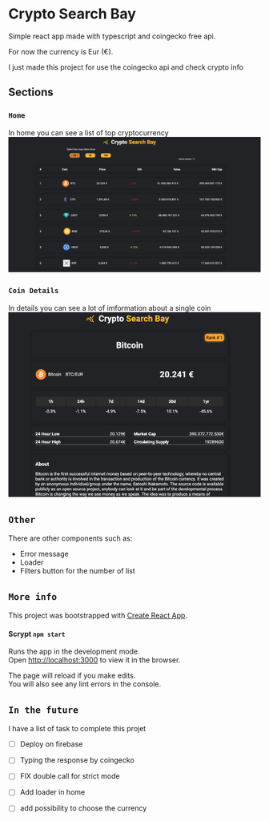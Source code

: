 # Crypto Search Bay
Simple react app made with typescript and coingecko free api.

For now the currency is Eur (€).

I just made this project for use the coingecko api and check crypto info

## Sections
###  `Home`
In home you can see a list of top cryptocurrency
![Alt text](./public/img/home.png "Optional title")

###  `Coin Details`
In details you can see a lot of imformation about a single coin
![Alt text](./public/img/details.png "Optional title")

## `Other`
There are other components such as:
 - Error message
 - Loader
 - Filters button for the number of list


## `More info`
This project was bootstrapped with [Create React App](https://github.com/facebook/create-react-app).

#### Scrypt `npm start`

Runs the app in the development mode.\
Open [http://localhost:3000](http://localhost:3000) to view it in the browser.

The page will reload if you make edits.\
You will also see any lint errors in the console.

## `In the future`
I have a list of task to complete this projet 

 - [ ] Deploy on firebase
 - [ ] Typing the response by coingecko

 - [ ] FIX double call for strict mode
 - [ ] Add loader in home
 - [ ] add possibility to choose the currency
 
